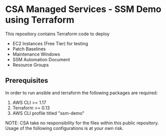 # CSA Managed Services - SSM Demo using Terraform
This repository contains Terraform code to deploy
* EC2 Instances (Free Tier) for testing
* Patch Baselines
* Maintenance Windows
* SSM Automation Document
* Resource Groups

## Prerequisites
In order to run ansible and terraform the following packages are required:

1. AWS CLI   >= 1.17
2. Terraform >= 0.13
3. AWS CLI profile titled "ssm-demo"

NOTE: CSA take no responsibility for the files within this public repository. Usage of the following configurations is at your own risk.
